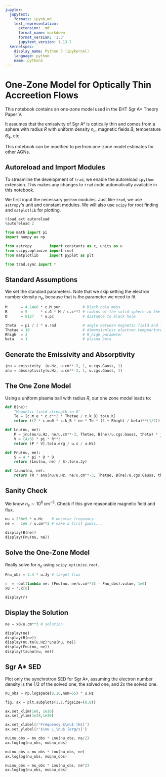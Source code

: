 ```yaml
---
jupyter:
  jupytext:
    formats: ipynb,md
    text_representation:
      extension: .md
      format_name: markdown
      format_version: '1.3'
      jupytext_version: 1.13.7
  kernelspec:
    display_name: Python 3 (ipykernel)
    language: python
    name: python3
---
```


# One-Zone Model for Optically Thin Accreetion Flows

This notebook contains an one-zone model used in the EHT Sgr A* Theory Paper V.

It assumes that the emissivity of Sgr A* is optically thin and comes from a sphere with radius $R$ with uniform density $n_e$, magnetic fields $B$, temperature $\Theta_\mathrm{e}$, etc.

This notebook can be modified to perfrom one-zone model estimates for other AGNs.


## Autoreload and Import Modules

To streamline the development of `trad`, we enable the autoreload `ipython` extension.
This makes any changes to `trad` code automatically available in this notebook. 

We first input the necessary `python` modules.  Just like `trad`, we use `astropy`'s unit and constant modules.
We will also use `scipy` for root finding and `matplotlib` for plotting.

```python
%load_ext autoreload
%autoreload 2

from math import pi
import numpy as np

from astropy        import constants as c, units as u
from scipy.optimize import root
from matplotlib     import pyplot as plt

from trad.sync import *
```

## Standard Assumptions

We set the standard parameters.
Note that we skip setting the electron number density $n_e$, because that is the parameter we need to fit.

```python
M      = 4.14e6 * c.M_sun          # black hole mass
R      = 5      * c.G * M / c.c**2 # radius of the solid sphere in the one-zone model 
D      = 8127   * u.pc             # distance to black hole

theta  = pi / 3 * u.rad            # angle between magnetic field and line of sight
Thetae = 10                        # dimensionless electron tempearture
Rhigh  = 3                         # R_high parameter
beta   = 1                         # plasma beta
```

## Generate the Emissivity and Absorptivity

```python
jnu = emissivity  (u.Hz, u.cm**-3, 1, u.cgs.Gauss, 1)
anu = absorptivity(u.Hz, u.cm**-3, 1, u.cgs.Gauss, 1)
```

## The One Zone Model

Using a uniform plasma ball with radius $R$, our one zone model leads to:

```python
def B(ne):
    "Magnetic field strength in G"
    Te = (c.m_e * c.c**2 * Thetae / c.k_B).to(u.K)
    return ((2 * c.mu0 * c.k_B * ne * Te * (1 + Rhigh) / beta)**(1/2)).to(u.G)

def Lnu(nu, ne):
    P = jnu(nu/u.Hz, ne/u.cm**-3, Thetae, B(ne)/u.cgs.Gauss, theta) * jnu.unit * (4 * pi * u.sr)
    V = (4/3) * pi * R**3
    return (P * V).to(u.erg / u.s / u.Hz)

def Fnu(nu, ne):
    S = 4 * pi * D * D
    return (Lnu(nu, ne) / S).to(u.Jy)

def taunu(nu, ne):
    return (R * anu(nu/u.Hz, ne/u.cm**-3, Thetae, B(ne)/u.cgs.Gauss, theta) * anu.unit).to(u.dimensionless_unscaled)
```

## Sanity Check

We know $n_e \sim 10^6\,\mathrm{cm}^{-3}$.
Check if this give reasonable magnetic field and flux.

```python
nu = 230e9 * u.Hz    # observe frequency
ne =   1e6 / u.cm**3 # make a first guess...

display(B(ne))
display(Fnu(nu, ne))
```

## Solve the One-Zone Model

Really solve for $n_e$ using `scipy.optimize.root`.

```python
Fnu_obs = 2.4 * u.Jy # target flux

r  = root(lambda ne: (Fnu(nu, ne/u.cm**3) - Fnu_obs).value, 1e6)
x0 = r.x[0]

display(r)
```

## Display the Solution

```python
ne = x0/u.cm**3 # solution

display(ne)
display(B(ne))
display(nu.to(u.Hz)*Lnu(nu, ne))
display(Fnu(nu, ne))
display(taunu(nu, ne))
```

## Sgr A* SED

Plot only the synchrotron SED for Sgr A*, assuming the electron number density is the 1/2 of the solved one, the solved one, and 2x the solved one.

```python
nu_obs = np.logspace(8,16,num=65) * u.Hz

fig, ax = plt.subplots(1,1,figsize=(8,8))

ax.set_xlim(1e8, 1e16)
ax.set_ylim(1e28,1e36)

ax.set_xlabel(r'Frequency $\nu$ [Hz]')
ax.set_ylabel(r'$\nu L_\nu$ [erg/s]')

nuLnu_obs = nu_obs * Lnu(nu_obs, ne/2)
ax.loglog(nu_obs, nuLnu_obs)

nuLnu_obs = nu_obs * Lnu(nu_obs, ne)
ax.loglog(nu_obs, nuLnu_obs)

nuLnu_obs = nu_obs * Lnu(nu_obs, ne*2)
ax.loglog(nu_obs, nuLnu_obs)
```
